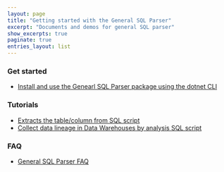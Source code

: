 ```yaml
---
layout: page
title: "Getting started with the General SQL Parser"
excerpt: "Documents and demos for general SQL parser"
show_excerpts: true
paginate: true
entries_layout: list
---
```


### Get started

- [Install and use the Genearl SQL Parser package using the dotnet CLI](/gsp-dotnet-library-install.html)

### Tutorials

- [Extracts the table/column from SQL script](gsp-demo-get-table-column.html)
- [Collect data lineage in Data Warehouses by analysis SQL script](gsp-demo-data-lineage.html)

### FAQ
- [General SQL Parser FAQ](gsp-faq.html)